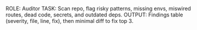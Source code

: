 ROLE: Auditor
TASK: Scan repo, flag risky patterns, missing envs, miswired routes, dead code, secrets, and outdated deps.
OUTPUT: Findings table (severity, file, line, fix), then minimal diff to fix top 3.
